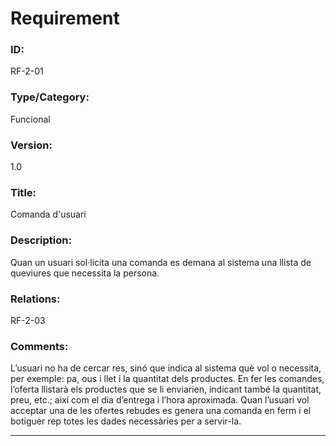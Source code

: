 # Requirement

### ID:
RF-2-01

### Type/Category:
Funcional

### Version:
1.0

### Title:
Comanda d'usuari

### Description:
Quan un usuari sol·licita una comanda es demana al sistema una llista de queviures que necessita la persona.

### Relations:
RF-2-03

### Comments:
L’usuari no ha de cercar res, sinó que indica al sistema què vol o necessita, per exemple: pa, ous i llet i la quantitat dels productes. En fer les comandes, l’oferta llistarà els productes que se li enviarien, indicant també la quantitat, preu, etc.; així com el dia d’entrega i l’hora aproximada. Quan l’usuari vol acceptar una de les ofertes rebudes es genera una comanda en ferm i el botiguer rep totes les dades necessàries per a servir-la.

---